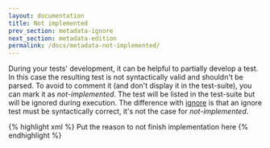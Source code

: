 ```yaml
---
layout: documentation
title: Not implemented
prev_section: metadata-ignore
next_section: metadata-edition
permalink: /docs/metadata-not-implemented/
---
```

During your tests' development, it can be helpful to partially develop a test. In this case the resulting test is not syntactically valid and shouldn't be parsed. To avoid to comment it (and don't display it in the test-suite), you can mark it as *not-implemented*. The test will be listed in the test-suite but will be ignored during execution. The difference with [ignore](../metadata-ignore) is that an ignore test must be syntactically correct, it's not the case for *not-implemented*.

{% highlight xml %}
<test name="test's name" uid="0001">
    <not-implemnted>Put the reason to not finish implementation here</not-implemented>
    <some-invalid-tags/>
    <system-under-test/>
    <some-invalid-tags/>
</test>
{% endhighlight %}
